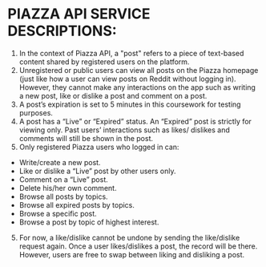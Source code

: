 # PIAZZA API SERVICE DESCRIPTIONS:
1. In the context of Piazza API, a "post" refers to a piece of text-based content shared by registered users on
the platform.
2. Unregistered or public users can view all posts on the Piazza homepage (just like how a user can view posts
on Reddit without logging in). However, they cannot make any interactions on the app such as writing a new
post, like or dislike a post and comment on a post.
3. A post’s expiration is set to 5 minutes in this coursework for testing purposes.
4. A post has a “Live” or “Expired” status. An “Expired” post is strictly for viewing only. Past users’
interactions such as likes/ dislikes and comments will still be shown in the post.
5. Only registered Piazza users who logged in can:
- Write/create a new post.
- Like or dislike a “Live” post by other users only.
- Comment on a “Live” post.
- Delete his/her own comment.
- Browse all posts by topics.
- Browse all expired posts by topics.
- Browse a specific post.
- Browse a post by topic of highest interest.
5. For now, a like/dislike cannot be undone by sending the like/dislike request again. Once a user likes/dislikes a
 post, the record will be there. However, users are free to swap between liking and disliking a post.
